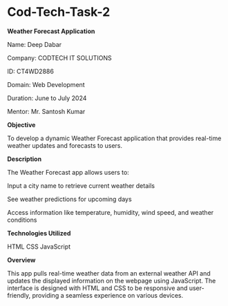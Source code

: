 # Cod-Tech-Task-2

**Weather Forecast Application**

Name: Deep Dabar

Company: CODTECH IT SOLUTIONS

ID: CT4WD2886

Domain: Web Development

Duration: June to July 2024

Mentor: Mr. Santosh Kumar

**Objective**

To develop a dynamic Weather Forecast application that provides real-time weather updates and forecasts to users.

**Description**

The Weather Forecast app allows users to:

Input a city name to retrieve current weather details

See weather predictions for upcoming days

Access information like temperature, humidity, wind speed, and weather conditions

**Technologies Utilized**

HTML
CSS
JavaScript

**Overview**

This app pulls real-time weather data from an external weather API and updates the displayed information on the webpage using JavaScript. The interface is designed with HTML and CSS to be responsive and user-friendly, providing a seamless experience on various devices.
